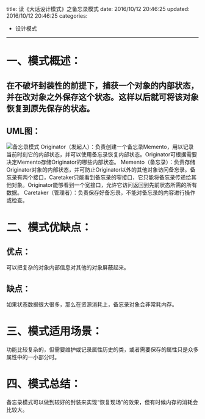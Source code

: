 title: 读《大话设计模式》之备忘录模式
date: 2016/10/12 20:46:25
updated: 2016/10/12 20:46:25
categories:
- 设计模式
---
# 一、模式概述：

## 在不破坏封装性的前提下，捕获一个对象的内部状态，并在改对象之外保存这个状态。这样以后就可将该对象恢复到原先保存的状态。

## UML图：

![备忘录模式](http://upload-images.jianshu.io/upload_images/3828003-7d5271e1c96c84c3.png?imageMogr2/auto-orient/strip%7CimageView2/2/w/1240)
Originator（发起人）：负责创建一个备忘录Memento，用以记录当前时刻它的内部状态，并可以使用备忘录恢复内部状态。Originator可根据需要决定Memento存储Originator的哪些内部状态。
Memento（备忘录）：负责存储Originator对象的内部状态，并可防止Originator以外的其他对象访问备忘录。备忘录有两个接口，Caretaker只能看到备忘录的窄接口，它只能将备忘录传递给其他对象。Originator能够看到一个宽接口，允许它访问返回到先前状态所需的所有数据。
Caretaker（管理者）：负责保存好备忘录，不能对备忘录的内容进行操作或检查。

# 二、模式优缺点：

## 优点：  
可以把复杂的对象内部信息对其他的对象屏蔽起来。

## 缺点：
如果状态数据很大很多，那么在资源消耗上，备忘录对象会非常耗内存。

# 三、模式适用场景：
功能比较复杂的，但需要维护或记录属性历史的类，或者需要保存的属性只是众多属性中的一小部分时。

# 四、模式总结：

备忘录模式可以做到较好的封装来实现“恢复现场”的效果，但有时候内存的消耗会比较大。